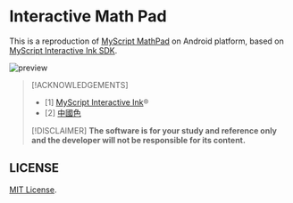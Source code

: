 Interactive Math Pad
====================

This is a reproduction of [MyScript MathPad](https://www.myscript.com/retired-apps) on Android platform, based on [MyScript Interactive Ink SDK](https://www.myscript.com/interactive-ink).

![preview](docs/images/preview.gif)

> [!ACKNOWLEDGEMENTS]
>
> - [1] [MyScript Interactive Ink](https://www.myscript.com/interactive-ink)®
> - [2] [中國色](http://zhongguose.com/)
>
> [!DISCLAIMER]
> **The software is for your study and reference only and the developer will not be responsible for its content.**

LICENSE
-------

[MIT License](LICENSE).
